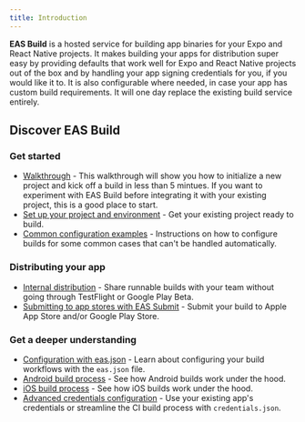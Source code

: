 ```yaml
---
title: Introduction
---
```


**EAS Build** is a hosted service for building app binaries for your Expo and React Native projects. It makes building your apps for distribution super easy by providing defaults that work well for Expo and React Native projects out of the box and by handling your app signing credentials for you, if you would like it to. It is also configurable where needed, in case your app has custom build requirements. It will one day replace the existing build service entirely.

## Discover EAS Build

### Get started

- [Walkthrough](walkthrough.md) - This walkthrough will show you how to initialize a new project and kick off a build in less than 5 mintues. If you want to experiment with EAS Build before integrating it with your existing project, this is a good place to start.
- [Set up your project and environment](setup.md) - Get your existing project ready to build.
- [Common configuration examples](how-tos.md) - Instructions on how to configure builds for some common cases that can't be handled automatically.

### Distributing your app

- [Internal distribution](internal-distribution.md) - Share runnable builds with your team without going through TestFlight or Google Play Beta.
- [Submitting to app stores with EAS Submit](/submit/introduction.md) - Submit your build to Apple App Store and/or Google Play Store.

### Get a deeper understanding

- [Configuration with eas.json](eas-json.md) - Learn about configuring your build workflows with the `eas.json` file.
- [Android build process](android-builds.md) - See how Android builds work under the hood.
- [iOS build process](ios-builds.md) - See how iOS builds work under the hood.
- [Advanced credentials configuration](advanced-credentials-configuration.md) - Use your existing app's credentials or streamline the CI build process with `credentials.json`.
